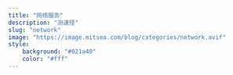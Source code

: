 ```yaml
---
title: "网络服务"
description: "测速怪"
slug: "network"
image: "https://image.mitsea.com/blog/categories/network.avif"
style:
    background: "#021a40"
    color: "#fff"
---
```


